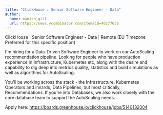 ```yaml
---
title: "ClickHouse : Senior Software Engineer - Data"
author:
  name: manish_gill
  url: https://news.ycombinator.com/item?id=40277656
---
```

ClickHouse | Senior Software Engineer - Data | Remote (EU Timezone Preferred for this specific position)

I&#x27;m hiring for a Data-Driven Software Engineer to work on our AutoScaling recommendation pipeline. Looking for people who have production experience in Infrastructure, Kubernetes etc, along with the desire and capability to dig deep into metrics quality, statistics and build simulations as well as algorithms for AutoScaling.

You&#x27;ll be working across the stack - the Infrastructure, Kubernetes Operators and innards, Data Pipelines, but most critically, Recommendations. If you&#x27;re into Databases, we also work closely with the core database team to support the AutoScaling needs.

Apply here: <a href="https:&#x2F;&#x2F;boards.greenhouse.io&#x2F;clickhouse&#x2F;jobs&#x2F;5140132004" rel="nofollow">https:&#x2F;&#x2F;boards.greenhouse.io&#x2F;clickhouse&#x2F;jobs&#x2F;5140132004</a>
